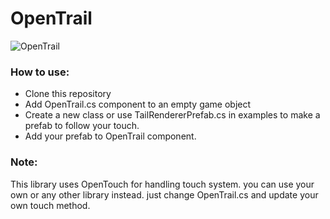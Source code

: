 # OpenTrail

![OpenTrail](https://user-images.githubusercontent.com/6388730/56204631-1d38d680-605d-11e9-8755-41e39b778d33.gif)

### How to use:
- Clone this repository
- Add OpenTrail.cs component to an empty game object
- Create a new class or use TailRendererPrefab.cs in examples to make a prefab to follow your touch.
- Add your prefab to OpenTrail component.

### Note:
This library uses OpenTouch for handling touch system. you can use your own or any other library instead.
just change OpenTrail.cs and update your own touch method.
